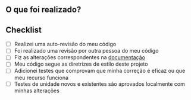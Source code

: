 ## O que foi realizado?

<!--- Descreva suas alterações em detalhes -->

## Checklist

- [ ] Realizei uma auto-revisão do meu código
- [ ] Foi realizado uma revisão por outra pessoa do meu código
- [ ] Fiz as alterações correspondentes na [documentação](https://docs.google.com/document/d/1u5xQt_3wQT_FJdKiu6U8Qut07MNALmpjv5qIaZzepJc/edit#heading=h.v0v8hzy8gdby)
- [ ] Meu código segue as diretrizes de estilo deste projeto
- [ ] Adicionei testes que comprovam que minha correção é eficaz ou que meu recurso funciona
- [ ] Testes de unidade novos e existentes são aprovados localmente com minhas alterações
